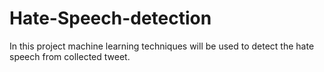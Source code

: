 # Hate-Speech-detection
In this project machine learning techniques will be used to detect the hate speech from collected tweet.

